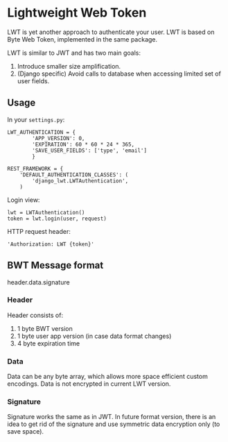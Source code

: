 # Lightweight Web Token
LWT is yet another approach to authenticate your user.
LWT is based on Byte Web Token, implemented in the same package.

LWT is similar to JWT and has two main goals:
1. Introduce smaller size amplification.
2. (Django specific) Avoid calls to database when accessing limited set
of user fields.

## Usage

In your `settings.py`:
```
LWT_AUTHENTICATION = {
        'APP_VERSION': 0,
        'EXPIRATION': 60 * 60 * 24 * 365,
        'SAVE_USER_FIELDS': ['type', 'email']
        }

REST_FRAMEWORK = {
    'DEFAULT_AUTHENTICATION_CLASSES': (
        'django_lwt.LWTAuthentication',
    )
```

Login view:
```
lwt = LWTAuthentication()
token = lwt.login(user, request)
```

HTTP request header:
```
'Authorization: LWT {token}'
```

## BWT Message format
header.data.signature

### Header
Header consists of:
1. 1 byte BWT version
2. 1 byte user app version (in case data format changes)
3. 4 byte expiration time

### Data
Data can be any byte array, which allows more space efficient custom
encodings.
Data is not encrypted in current LWT version.

### Signature
Signature works the same as in JWT. In future format version, there is
an idea to get rid of the signature and use symmetric data encryption only (to
save space).
